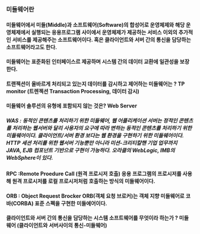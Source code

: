 ### 미들웨어란
#### 미들웨어에서 미들(Middle)과 소프트웨어(Software)의 합성어로 운영체제와 해당 운영체제에서 실행되는 응용프로그램 사이에서 운영체제가 제공하는 서비스 이외의 추가적인 서비스를 제공해주는 소프트웨어이다. 혹은 클라이언트와 서버 간의 통신을 담당하는 소프트웨어라고도 한다.

#### 미들웨어는 표준화된 인터페이스르 제공하며 시스템 간의 데이터 교환에 일관성을 보장한다.

#### 트랜젝션이 올바르게 처리되고 있는지 데이터를 감시하고 제어하는 미들웨어는 ? TP monitor (트렌젝션 Transaction Processing, 데이터 감시)
#### 미들웨어 솔루션의 유형에 포함되지 않는 것은? Web Server 
##### WAS : 동적인 콘텐츠를 처리하기 위한 미들웨어, 웹 어플리케이션 서버는 정적인 콘텐츠를 처리하는 웹서버와 달리 사용자의 요구에 따라 변하는 동적인 콘텐츠를 처리하기 위한 미들웨어이다. 클라이언트/서버 환경 보다는 웹 환경을 구현하기 위한 미들웨어이다. HTTP 세션 처리를 위한 웹서버 기능뿐만 아니라 미션-크리티캴핸 기업 업무까지 JAVA, EJB 컴포넌트 기반으로 구현이 가능하다. 오라클의 WebLogic, IMB의 WebSphere이 있다.
#### RPC :Remote Proedure Call (원격 프로시저 호출) 응용 프로그램의 프로시저를 사용해 원격 프로시저를 로컬 프로시저처럼 호출하는 방식의 미들웨어이다.  
#### ORB : Object Request Brocker ORB(객체 요청 브로커)는 객체 지향 미들웨어로 코바(CORBA) 표준 스펙을 구현한 미들에어이다. 

#### 클라이언트와 서버 간의 통신을 담당하는 시스템 소프트웨어를 무엇이라 하는가 ? 미들웨어 (클라이언트와 서버사이의 통신-미들웨어)